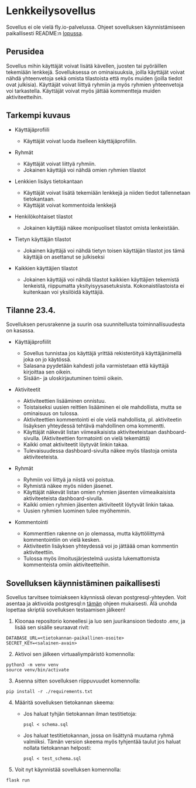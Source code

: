 # Lenkkeilysovellus

Sovellus ei ole vielä fly.io-palvelussa. Ohjeet sovelluksen käynnistämiseen paikallisesti README:n [lopussa](https://github.com/samulioll/lenkkeilysovellus/blob/main/README.md#sovelluksen-k%C3%A4ynnist%C3%A4minen-paikallisesti).

## Perusidea

Sovellus mihin käyttäjät voivat lisätä kävellen, juosten tai pyöräillen tekemiään lenkkejä. Sovelluksessa on ominaisuuksia, joilla käyttäjät voivat nähdä yhteenvetoja sekä omista tilastoista että myös muiden (joilla tiedot ovat julkisia). Käyttäjät voivat liittyä ryhmiin ja myös ryhmien yhteenvetoja voi tarkastella. Käyttäjät voivat myös jättää kommentteja muiden aktiviteetteihin.

## Tarkempi kuvaus

- Käyttäjäprofiili
	- Käyttäjät voivat luoda itselleen käyttäjäprofiilin.

- Ryhmät
	- Käyttäjät voivat liittyä ryhmiin.
	- Jokainen käyttäjä voi nähdä omien ryhmien tilastot

- Lenkkien lisäys tietokantaan
	- Käyttäjät voivat lisätä tekemiään lenkkejä ja niiden tiedot tallennetaan tietokantaan.
	- Käyttäjät voivat kommentoida lenkkejä

- Henkilökohtaiset tilastot
	- Jokainen käyttäjä näkee monipuoliset tilastot omista lenkeistään.

- Tietyn käyttäjän tilastot
	- Jokainen käyttäjä voi nähdä tietyn toisen käyttäjän tilastot jos tämä käyttäjä on asettanut se julkiseksi

- Kaikkien käyttäjien tilastot
	- Jokainen käyttäjä voi nähdä tilastot kaikkien käyttäjien tekemistä lenkeistä, riippumatta yksityisyysasetuksista. Kokonaistilastoista ei kuitenkaan voi yksilöidä käyttäjiä.

## Tilanne 23.4.

Sovelluksen perusrakenne ja suurin osa suunnitellusta toiminnallisuudesta on kasassa.  

- Käyttäjäprofiilit
	- Sovellus tunnistaa jos käyttäjä yrittää rekisteröityä käyttäjänimellä joka on jo käytössä.
	- Salasana pyydetään kahdesti jolla varmistetaan että käyttäjä kirjoittaa sen oikein.
	- Sisään- ja uloskirjautuminen toimii oikein.

- Aktiviteetit
	- Aktiviteettien lisääminen onnistuu. 
	- Toistaiseksi uusien reittien lisääminen ei ole mahdollista, mutta se ominaisuus on tulossa.
	- Aktiviteettien kommentointi ei ole vielä mahdollista, pl. aktiviteetin lisäyksen yhteydessä tehtävä mahdollinen oma kommentti.
	- Käyttäjät näkevät listan viimeaikaisista aktiviteeteistaan dashboard-sivulla. (Aktiviteettien formatointi on vielä tekemättä)
	- Kaikki omat aktiviteetit löytyvät linkin takaa.
	- Tulevaisuudessa dashboard-sivulta näkee myös tilastoja omista aktiviteeteista.

- Ryhmät
	- Ryhmiin voi liittyä ja niistä voi poistua.
	- Ryhmistä näkee myös niiden jäsenet.
	- Käyttäjät näkevät listan omien ryhmien jäsenten viimeaikaisista aktiviteeteista dashboard-sivulla.
	- Kaikki omien ryhmien jäsenten aktiviteetit löytyvät linkin takaa.
	- Uusien ryhmien luominen tulee myöhemmin.

- Kommentointi
	- Kommenttien rakenne on jo olemassa, mutta käyttöliittymä kommentointiin on vielä kesken.
	- Aktiviteetin lisäyksen yhteydessä voi jo jättäää oman kommentin aktiviteettiin.
	- Tulossa myös ilmoitusjärjestelmä uusista lukemattomista kommenteista omiin aktiviteetteihin.

## Sovelluksen käynnistäminen paikallisesti

Sovellus tarvitsee toimiakseen käynnissä olevan postgresql-yhteyden. Voit asentaa ja aktivoida postgresql:n [tämän](https://github.com/hy-tsoha/local-pg) ohjeen mukaisesti. Älä unohda lopettaa skriptiä sovelluksen testaamisen jälkeen!

1. Kloonaa repositorio koneellesi ja luo sen juurikansioon tiedosto .env, ja lisää sen sisälle seuraavat rivit:
```
DATABASE_URL=<tietokannan-paikallinen-osoite>
SECRET_KEY=<salainen-avain>
```

2. Aktivoi sen jälkeen virtuaaliympäristö komennolla: 

```
python3 -m venv venv
source venv/bin/activate
```

3. Asenna sitten sovelluksen riippuvuudet komennolla:
```
pip install -r ./requirements.txt
```

4. Määritä sovelluksen tietokannan skeema:
	- Jos haluat tyhjän tietokannan ilman testitietoja:
		```
		psql < schema.sql
		```
	- Jos haluat testitietokannan, jossa on lisättynä muutama ryhmä valmiiksi.
	  Tämän version skeema myös tyhjentää taulut jos haluat nollata tietokannan helposti:
		```
		psql < test_schema.sql
		```

5. Voit nyt käynnistää sovelluksen komennolla:
```
flask run
```
